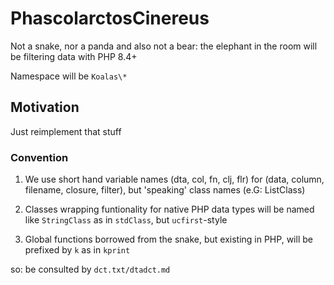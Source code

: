 # PhascolarctosCinereus
Not a snake, nor a panda and also not a bear: 
the elephant in the room will be filtering data with PHP 8.4+

Namespace will be <code>Koalas\\*</code>

## Motivation 

Just reimplement that stuff


### Convention

1. We use short hand variable names (dta, col, fn, clj, flr) for (data, column, filename, closure, filter), but 'speaking' class names (e.G: ListClass)

2. Classes wrapping funtionality for native PHP data types will be named like <code>StringClass</code> as in <code>stdClass</code>, but <code>ucfirst</code>-style

3. Global functions borrowed from the snake, but existing in PHP, will be prefixed by <code>k</code> as in <code>kprint</code>

so: be consulted by <code>dct.txt/dtadct.md </code>
